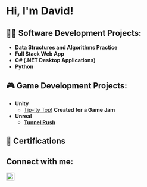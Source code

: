 <h1>Hi, I'm David! <br/>

<h2>👨‍💻 Software Development Projects:</h2>

- <b>Data Structures and Algorithms Practice</b>
- <b>Full Stack Web App</b>
- <b>C# (.NET Desktop Applications)</b>
- <b>Python</b>

<h2>🎮 Game Development Projects:</h2>

- <b>Unity</b>
  - [Tip-ity Top!](https://ddev101.itch.io/tip-pity-top) <b>Created for a Game Jam<b>
- <b>Unreal</b>
  - [Tunnel Rush](https://ddev101.itch.io/tunnel-rush)

<h2>📜 Certifications </h2>

<h2>Connect with me:</h2>

[<img align="left" alt=" | LinkedIn" width="22px" src="https://cdn.jsdelivr.net/npm/simple-icons@v3/icons/linkedin.svg" />][linkedin]

[linkedin]: https://www.linkedin.com/

<!--
Here are some ideas to get you started:

- 🔭 I’m currently working on ...
- 🌱 I’m currently learning ...
- 👯 I’m looking to collaborate on ...
- 🤔 I’m looking for help with ...
- 💬 Ask me about ...
- 📫 How to reach me: ...
- 😄 Pronouns: ...
- ⚡ Fun fact: ...
-->
